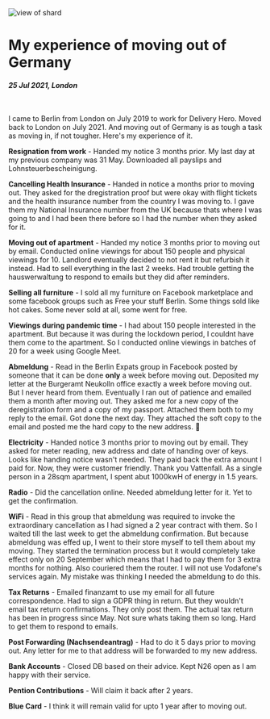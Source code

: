 <img class='img img--grow' src='https://upload.wikimedia.org/wikipedia/commons/a/a6/Brandenburger_Tor_abends.jpg' alt='view of shard' title='view of shard' />


# My experience of moving out of Germany

#### *25 Jul 2021, London*

&nbsp;

I came to Berlin from London on July 2019 to work for Delivery Hero. Moved back to London on July 2021. And moving out of Germany is as tough a task as moving in, if not tougher. Here's my experience of it.

**Resignation from work** - Handed my notice 3 months prior. My last day at my previous company was 31 May. Downloaded all payslips and Lohnsteuerbescheinigung.

**Cancelling Health Insurance** - Handed in notice a months prior to moving out. They asked for the dregistration proof but were okay with flight tickets and the health insurance number from the country I was moving to. I gave them my National Insurance number from the UK because thats where I was going to and I had been there before so I had the number when they asked for it.

**Moving out of apartment** - Handed my notice 3 months prior to moving out by email. Conducted online viewings for about 150 people and physical viewings for 10. Landlord eventually decided to not rent it but refurbish it instead. Had to sell everything in the last 2 weeks. Had trouble getting the hauswerwaltung to respond to emails but they did after reminders.

**Selling all furniture** - I sold all my furniture on Facebook marketplace and some facebook groups such as Free your stuff Berlin. Some things sold like hot cakes. Some never sold at all, some went for free.

**Viewings during pandemic time** - I had about 150 people interested in the apartment. But because it was during the lockdown period, I couldnt have them come to the apartment. So I conducted online viewings in batches of 20 for a week using Google Meet.

**Abmeldung** - Read in the Berlin Expats group in Facebook posted by someone that it can be done **only** a week before moving out. Deposited my letter at the Burgeramt Neukolln office exactly a week before moving out. But I never heard from them. Eventually I ran out of patience and emailed them a month after moving out. They asked me for a new copy of the deregistration form and a copy of my passport. Attached them both to my reply to the email. Got done the next day. They attached the soft copy to the email and posted me the hard copy to the new address. 🤦

**Electricity** - Handed notice 3 months prior to moving out by email. They asked for meter reading, new address and date of handing over of keys. Looks like handing notice wasn't needed. They paid back the extra amount I paid for. Now, they were customer friendly. Thank you Vattenfall. As a single person in a 28sqm apartment, I spent abut 1000kwH of energy in 1.5 years.

**Radio** - Did the cancellation online. Needed abmeldung letter for it. Yet to get the confirmation.

**WiFi** - Read in this group that abmeldung was required to invoke the extraordinary cancellation as I had signed a 2 year contract with them. So I waited till the last week to get the abmeldung confirmation. But because abmeldung was effed up, I went to their store myself to tell them about my moving. They started the termination process but it would completely take effect only on 20 September which means that I had to pay them for 3 extra months for nothing. Also couriered them the router. I will not use Vodafone's services again. My mistake was thinking I needed the abmeldung to do this.

**Tax Returns** - Emailed finanzamt to use my email for all future correspondence. Had to sign a GDPR thing in return. But they wouldn't email tax return confirmations. They only post them. The actual tax return has been in progress since May. Not sure whats taking them so long. Hard to get them to respond to emails.

**Post Forwarding (Nachsendeantrag)** - Had to do it 5 days prior to moving out. Any letter for me to that address will be forwarded to my new address.

**Bank Accounts** - Closed DB based on their advice. Kept N26 open as I am happy with their service.

**Pention Contributions** - Will claim it back after 2 years.

**Blue Card** - I think it will remain valid for upto 1 year after to moving out.
